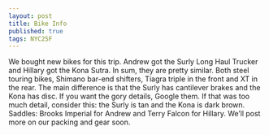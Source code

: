 ```yaml
---
layout: post
title: Bike Info
published: true
tags: NYC2SF
---
```

We bought new bikes for this trip. Andrew got the Surly Long Haul Trucker and
Hillary got the Kona Sutra.  In sum, they are pretty similar. Both steel
touring bikes, Shimano bar-end shifters, Tiagra triple in the front and XT in
the rear. The main difference is that the Surly has cantilever brakes and the
Kona has disc. If you want the gory details, Google them. If that was too much
detail, consider this: the Surly is tan and the Kona is dark brown.  Saddles:
Brooks Imperial for Andrew and Terry Falcon for Hillary.  We’ll post more on
our packing and gear soon.

